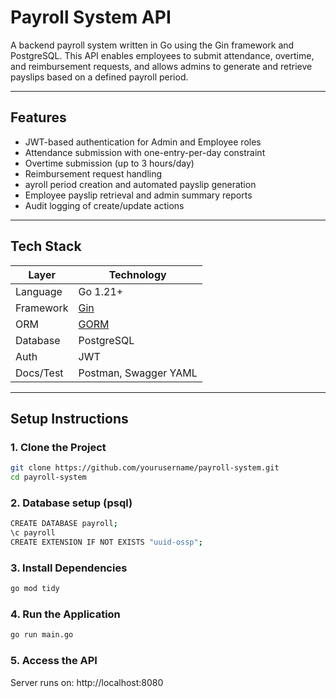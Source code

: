# Payroll System API

A backend payroll system written in Go using the Gin framework and PostgreSQL. This API enables employees to submit attendance, overtime, and reimbursement requests, and allows admins to generate and retrieve payslips based on a defined payroll period.

---

## Features

- JWT-based authentication for Admin and Employee roles
- Attendance submission with one-entry-per-day constraint
- Overtime submission (up to 3 hours/day)
- Reimbursement request handling
- ayroll period creation and automated payslip generation
- Employee payslip retrieval and admin summary reports
- Audit logging of create/update actions


---

## Tech Stack

| Layer         | Technology            |
|---------------|------------------------|
| Language      | Go 1.21+               |
| Framework     | [Gin](https://github.com/gin-gonic/gin) |
| ORM           | [GORM](https://gorm.io) |
| Database      | PostgreSQL             |
| Auth          | JWT                    |
| Docs/Test     | Postman, Swagger YAML  |

---

## Setup Instructions

### 1. Clone the Project
```bash
git clone https://github.com/yourusername/payroll-system.git
cd payroll-system

```

### 2. Database setup (psql)
```bash
CREATE DATABASE payroll;
\c payroll
CREATE EXTENSION IF NOT EXISTS "uuid-ossp";
```

### 3. Install Dependencies
```bash
go mod tidy
```

### 4. Run the Application
```bash
go run main.go
```

### 5. Access the API
Server runs on: http://localhost:8080

